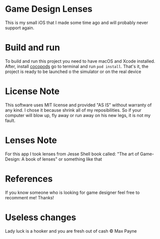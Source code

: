 # Game Design Lenses
This is my small iOS that I made some time ago and will probably never support again. 

# Build and run
To build and run this project you need to have macOS and Xcode installed. After, install [cocopods](https://cocoapods.org) go to terminal and run `pod install`. That's it, the project is ready to be launched o the simulator or on the real device

# License Note

This software uses MIT license and provided "AS IS" without warranty of any kind. I chose it because shrink all of my reposibilities. So if your computer will blow up, fly away or run away on his new legs, it is not my fault.

# Lenses Note
For this app I took lenses from Jesse Shell book called: "The art of Game-Design: A book of lenses" or something like that

# References

If you know someone who is looking for game designer feel free to recomment me! Thanks!

# Useless changes

Lady luck is a hooker and you are fresh out of cash © Max Payne
